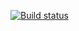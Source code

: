 [![Build status](https://ci.appveyor.com/api/projects/status/vl7p62l49ucdunu4?svg=true)](https://ci.appveyor.com/project/Alexeybmw/selenium)
